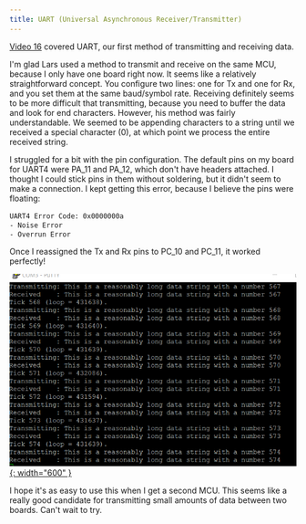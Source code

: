 ```yaml
---
title: UART (Universal Asynchronous Receiver/Transmitter)
---
```



<a href="https://www.youtube.com/watch?v=Eh7Szh-K-u8&list=PLVfOnriB1RjWvYaTSpsqs9Us0NV1-ares&index=42">Video 16</a> covered UART, our first method of transmitting and receiving data.

I'm glad Lars used a method to transmit and receive on the same MCU, because I only have one board right now. It seems like a relatively straightforward concept.
You configure two lines: one for Tx and one for Rx, and you set them at the same baud/symbol rate. Receiving definitely seems to be more difficult that transmitting, because you need
to buffer the data and look for end characters. However, his method was fairly understandable. We seemed to be appending characters to a string until we received a special character
(0), at which point we process the entire received string.

I struggled for a bit with the pin configuration. The default pins on my board for UART4 were PA_11 and PA_12, which don't have headers attached. I thought
I could stick pins in them without soldering, but it didn't seem to make a connection. I kept getting this error, because I believe the pins were floating:

    UART4 Error Code: 0x0000000a
    - Noise Error
    - Overrun Error

Once I reassigned the Tx and Rx pins to PC_10 and PC_11, it worked perfectly!

[![UART output](/assets/posts/2025-05-28-UART/successful_uart.PNG){: width="600" }](/assets/posts/2025-05-28-UART/successful_uart.PNG)

I hope it's as easy to use this when I get a second MCU. This seems like a really good candidate for transmitting small amounts of data between two boards. Can't wait to try.